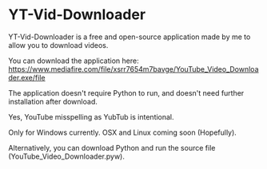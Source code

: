 # YT-Vid-Downloader
YT-Vid-Downloader is a free and open-source application made by me to allow you to download videos.

You can download the application here:
https://www.mediafire.com/file/xsrr7654m7bavge/YouTube_Video_Downloader.exe/file

The application doesn't require Python to run, and doesn't need further installation after download.

Yes, YouTube misspelling as YubTub is intentional.

Only for Windows currently. OSX and Linux coming soon (Hopefully).

Alternatively, you can download Python and run the source file (YouTube_Video_Downloader.pyw).
